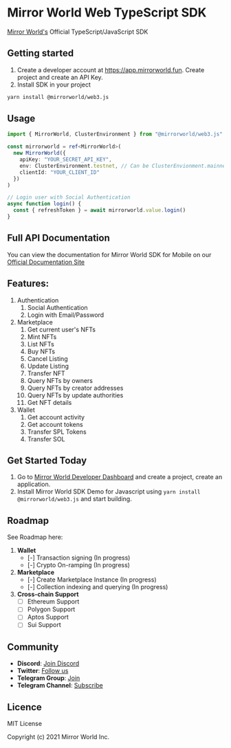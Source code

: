 # Mirror World Web TypeScript SDK

[Mirror World's](https://mirrorworld.fun/developer) Official TypeScript/JavaScript SDK

## Getting started
1. Create a developer account at https://app.mirrorworld.fun. Create project and create an API Key.
2. Install SDK in your project

```bash
yarn install @mirrorworld/web3.js
```

## Usage
```ts
import { MirrorWorld, ClusterEnvironment } from "@mirrorworld/web3.js"

const mirrorworld = ref<MirrorWorld>(
  new MirrorWorld({
    apiKey: "YOUR_SECRET_API_KEY",
    env: ClusterEnvironment.testnet, // Can be ClusterEnvionment.mainnet for mainnet
    clientId: "YOUR_CLIENT_ID"
  })
)

// Login user with Social Authentication
async function login() {
  const { refreshToken } = await mirrorworld.value.login()
}
```

## Full API Documentation
You can view the documentation for Mirror World SDK for Mobile on our [Official Documentation Site](https://docs.mirrorworld.fun/web/web-installation)

## Features:
1. Authentication
    1. Social Authentication
    2. Login with Email/Password
2. Marketplace
   1. Get current user's NFTs
   2. Mint NFTs
   3. List NFTs
   4. Buy NFTs
   5. Cancel Listing
   6. Update Listing
   7. Transfer NFT
   8. Query NFTs by owners
   9. Query NFTs by creator addresses
   10. Query NFTs by update authorities
   11. Get NFT details
3. Wallet
    1. Get account activity
    2. Get account tokens
    3. Transfer SPL Tokens
    4. Transfer SOL

## Get Started Today
1. Go to [Mirror World Developer Dashboard](https://app.mirrorworld.fun) and create a project, create an application.
2. Install Mirror World SDK Demo for Javascript using `yarn install @mirrorworld/web3.js` and start building.

## Roadmap
See Roadmap here:
1. **Wallet**
   - [-] Transaction signing (In progress)
   - [-] Crypto On-ramping (In progress)
2. **Marketplace**
   - [-] Create Marketplace Instance (In progress)
   - [-] Collection indexing and querying (In progress)
3. **Cross-chain Support**
   - [ ] Ethereum Support
   - [ ] Polygon Support
   - [ ] Aptos Support
   - [ ] Sui Support

## Community
- **Discord**: [Join Discord](https://discord.com/invite/Vxrw4rqaDM)
- **Twitter**: [Follow us](https://twitter.com/joinmirrorworld)
- **Telegram Group**: [Join](https://t.me/mirrorworld_sdk)
- **Telegram Channel**: [Subscribe](https://t.me/mirrorworld_news)

## Licence
MIT License

Copyright (c) 2021 Mirror World Inc.